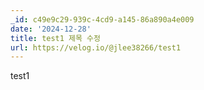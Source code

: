 ```yaml
---
_id: c49e9c29-939c-4cd9-a145-86a890a4e009
date: '2024-12-28'
title: test1 제목 수정
url: https://velog.io/@jlee38266/test1
---
```


test1